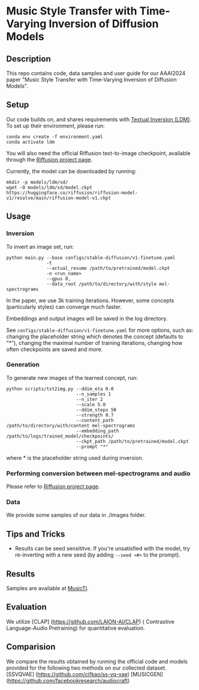# Music Style Transfer with Time-Varying Inversion of Diffusion Models

## Description
This repo contains code, data samples and user guide for our AAAI2024 paper "Music Style Transfer with Time-Varying Inversion of Diffusion Models". 

## Setup

Our code builds on, and shares requirements with [Textual Inversion (LDM)](https://github.com/rinongal/textual_inversion). To set up their environment, please run:

```
conda env create -f environment.yaml
conda activate ldm
```

You will also need the official Riffusion text-to-image checkpoint, available through the [Riffusion project page](https://github.com/riffusion/riffusion). 

Currently, the model can be downloaded by running:

```
mkdir -p models/ldm/sd/
wget -O models/ldm/sd/model.ckpt https://huggingface.co/riffusion/riffusion-model-v1/resolve/main/riffusion-model-v1.ckpt
```

## Usage

### Inversion

To invert an image set, run:

```
python main.py --base configs/stable-diffusion/v1-finetune.yaml
               -t 
               --actual_resume /path/to/pretrained/model.ckpt 
               -n <run_name> 
               --gpus 0, 
               --data_root /path/to/directory/with/style mel-spectrograms

```

In the paper, we use 3k training iterations. However, some concepts (particularly styles) can converge much faster.

Embeddings and output images will be saved in the log directory.

See `configs/stable-diffusion/v1-finetune.yaml` for more options, such as: changing the placeholder string which denotes the concept (defaults to "*"), changing the maximal number of training iterations, changing how often checkpoints are saved and more.


### Generation

To generate new images of the learned concept, run:
```
python scripts/txt2img.py --ddim_eta 0.0 
                          --n_samples 1 
                          --n_iter 2 
                          --scale 5.0 
                          --ddim_steps 50 
                          --strength 0.7
                          --content_path /path/to/directory/with/content mel-spectrograms
                          --embedding_path /path/to/logs/trained_model/checkpoints/ 
                          --ckpt_path /path/to/pretrained/model.ckpt 
                          --prompt "*"
```

where * is the placeholder string used during inversion.
### Performing conversion between mel-spectrograms and audio
Please refer to [Riffusion project page](https://github.com/riffusion/riffusion).
###  Data
We provide some samples of our data in ./images folder.

## Tips and Tricks
- Results can be seed sensititve. If you're unsatisfied with the model, try re-inverting with a new seed (by adding `--seed <#>` to the prompt).


## Results
Samples are available at [MusicTI](https://lsfhuihuiff.github.io/MusicTI/).

## Evaluation
We utilize [CLAP] (https://github.com/LAION-AI/CLAP) ( Contrastive Language-Audio Pretraining) for quantitative evaluation.

## Comparision
We compare the results obtained by running the official code and models provided for the following two methods on our collected dataset.
[SSVQVAE] (https://github.com/cifkao/ss-vq-vae)
[MUSICGEN] (https://github.com/facebookresearch/audiocraft)
